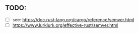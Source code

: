 TODO: 
---
- [ ] see: https://doc.rust-lang.org/cargo/reference/semver.html
- [ ] https://www.lurklurk.org/effective-rust/semver.html